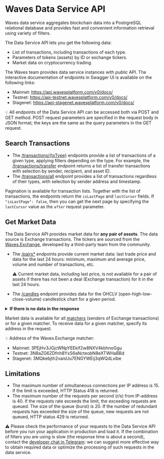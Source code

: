 # Waves Data Service API

Waves data service aggregates blockchain data into a PostrgreSQL relational database and provides fast and convenient information retrieval using variety of filters.

The Data Service API lets you get the following data:

* List of transactions, including transactions of each type.
* Parameters of tokens (assets) by ID or exchange tickers.
* Market data on cryptocurrency trading.

The Waves team provides data service instances with *public* API. The interactive documentation of endpoints in Swagger UI is available on the following links:
* Mainnet: <https://api.wavesplatform.com/v0/docs/>
* Testnet: <https://api-testnet.wavesplatform.com/v0/docs/>
* Stagenet: <https://api-stagenet.wavesplatform.com/v0/docs/>

:bulb: All endpoints of the Data Service API can be accessed both via POST and GET method. POST request parameters are specified in the request body in JSON format; the keys are the same as the query parameters in the GET request.

## Search Transactions

* The [/transactions/{txType}](https://api.wavesplatform.com/v0/docs/#/transactions) endpoints provide a list of transactions of a given type, applying filters depending on the type. For example, the [/transactions/transfer](https://api.wavesplatform.com/v0/docs/#/transactions/searchTxsTransfer) endpoint returns a list of transfer transactions with selection by sender, recipient, and asset ID.
* The [/transactions/all](https://api-testnet.wavesplatform.com/v0/docs/#/transactions/searchTxsAll) endpoint provides a list of transactions regardless of their types, with selection by sender address and timestamp.

Pagination is available for transaction lists. Together with the list of transactions, the endpoints return the `isLastPage` and `lastCursor` fields. If `"isLastPage": false`, then you can get the next page by specifying the `lastCursor` value as the `after` request parameter.

## Get Market Data

The Data Service API provides market data for **any pair of assets**. The data source is Exchange transactions. The tickers are sourced from the [Waves.Exchange](https://waves.exchange/), developed by a third-party team from the community.

* The [/pairs*](https://api.wavesplatform.com/v0/docs/#/pairs) endpoints provide current market data: last trade price and data for the last 24 hours: minimum, maximum and average price, volume and number of transactions, etc.

   :warning: Current market data, including last price, is not available for a pair of assets if there has not been a deal (Exchange transaction) for it in the last 24 hours.

* The [/candles](https://api.wavesplatform.com/v0/docs/#/candles) endpoint provides data for the OHCLV (open-high-low-close-volume) candlestick chart for a given period.

<details>
   <summary> <b>If there is no data in the response</b></summary>

If the endpoint returns `null` or `Not found` for the selected pair `{amountAsset}/{priceAsset}`, the reasons may be as follows:

1. The assets are specified in the request in the wrong order. Determine which of the assets is the amount asset (base currency), and which is the price asset (quote currency):

   • You can see asset pairs in the Waves.Exchange app ([for Mainnet](https://waves.exchange/), [Testnet](https://testnet.waves.exchange/), or [Stagenet](https://stagenet.waves.exchange/)). The first asset in the pair is the amount asset, the second is the price asset.

      ![](./_assets/asset-pair.png)

   • You can also use the `GET /matcher/settings` endpoint of the Мatcher API ([for Mainnet](https://matcher.waves.exchange), [Testnet](https://matcher-testnet.waves.exchange), or [Stagenet](https://matcher-stagenet.waves.exchange)) that returns the `priceAssets` list:

   &nbsp;&nbsp;&nbsp;• If both assets are in the `priceAssets` list, the price asset is the one that comes first.

   &nbsp;&nbsp;&nbsp;• If there is only one asset of the pair in the list, this asset is a price asset.

   &nbsp;&nbsp;&nbsp;• If both assets are not in the list, their IDs in byte representation should be sorted lexicographically: the first (smallest) one is a price asset.

   For more details, see the [Matcher API](https://docs.waves.exchange/en/waves-matcher/matcher-api) article in the Waves.Exchange documentation.

2. There were no Exchange transactions for the selected pair in the period for which the endpoint provides data (last 24 hours for the `/pairs*` endpoints). You can check this using the [/transactions/exchange](https://api.wavesplatform.com/v0/docs/#/transactions/searchTxsExchange) endpoint by getting, for example, the last 10 Exchange transactions for this pair.
</details>

Market data is available for all [matchers](https://docs.waves.exchange/ru/waves-matcher/) (senders of Exchange transactions) or for a given matcher. To receive data for a given matcher, specify its address in the request.

:bulb: Address of the Waves.Exchange matcher:
* Mainnet: 3PEjHv3JGjcWNpYEEkif2w8NXV4kbhnoGgu
* Testnet: 3N8aZG6ZDfnh8YxS6aNcteobN8eXTWHaBBd
* Stagenet: 3MQkebjth2vaisUu7ENGYWEij3qWQdLxibe

## Limitations

* The maximum number of simultaneous connections per IP address is 15. If the limit is exceeded, HTTP Status 418 is returned.
* The maximum number of the requests per second (r/s) from IP-address is 40. If the requests rate exceeds the limit, the exceeding requests are queued. The size of the queue (burst) is 20. If the number of redundant requests has exceeded the size of the queue, new requests are not queued, HTTP status 429 is returned.

:warning: Please check the performance of your requests to the Data Service API before you run your application in production and load it. If the combination of filters you are using is slow (the response time is about a second), contact the [developer chat in Telegram](https://t.me/waves_ride_dapps_dev): we can suggest more effective way to obtain required data or optimize the processing of such requests in the data service.
